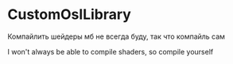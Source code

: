 # CustomOslLibrary

Компайлить шейдеры мб не всегда буду, так что компайль сам

I won't always be able to compile shaders, so compile yourself
